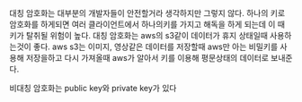 대칭 암호화는 대부분의 개발자들이 안전할거라 생각하지만 그렇지 않다.
하나의 키로 암호화를 하게되면 여러 클라이언트에서 하나의키를 가지고 해독을 하게 되는데 이 때 키가 탈취될 위험이 높다.
대칭 암호화는 aws의 s3같이 데이터가 휴지 상태일때 사용하는것이 좋다.
aws s3는 이미지, 영상같은 데이터를 저장할때 aws만 아는 비밀키를 사용해 저장을하고 다시 가져올때 aws가 알아서 키를 이용해 평문상태의 데이터로 보내준다.

비대칭 암호화는 public key와 private key가 있다
